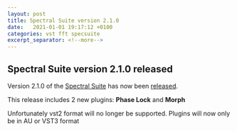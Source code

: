 ```yaml
---
layout: post
title: Spectral Suite version 2.1.0
date:   2021-01-01 19:17:12 +0100
categories: vst fft specsuite
excerpt_separator: <!--more-->
---
```


<section>
<h1>Spectral Suite version 2.1.0 released</h1>
<p>Version 2.1.0 of the <a href="/spectralsuite">Spectral Suite</a> has now been <a href="/media/SpectralSuite-v2.1.0.zip">released</a>.</p>
<!--more-->
<p>This release includes 2 new plugins: <strong>Phase Lock</strong> and <strong>Morph</strong></p>
<p>Unfortunately vst2 format will no longer be supported. Plugins will now only be in AU or VST3 format</p>
</section>

